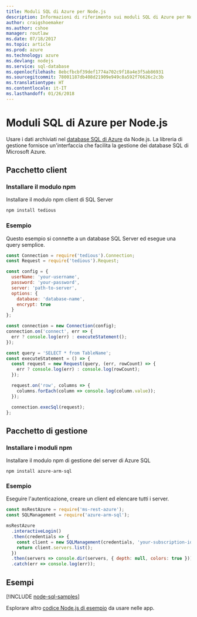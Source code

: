 ```yaml
---
title: Moduli SQL di Azure per Node.js
description: Informazioni di riferimento sui moduli SQL di Azure per Node.js
author: craigshoemaker
ms.author: cshoe
manager: routlaw
ms.date: 07/18/2017
ms.topic: article
ms.prod: azure
ms.technology: azure
ms.devlang: nodejs
ms.service: sql-database
ms.openlocfilehash: 8ebcfbcbf39def1774a702c9f18a4e3f5ab86931
ms.sourcegitcommit: 78001187db408d21909e949c8a592f76626c2c3b
ms.translationtype: HT
ms.contentlocale: it-IT
ms.lasthandoff: 01/26/2018
---
```

# <a name="azure-sql-modules-for-nodejs"></a>Moduli SQL di Azure per Node.js

Usare i dati archiviati nel [database SQL di Azure](https://docs.microsoft.com/azure/sql-database/sql-database-technical-overview) da Node.js.
La libreria di gestione fornisce un'interfaccia che facilita la gestione dei database SQL di Microsoft Azure.

## <a name="client-package"></a>Pacchetto client

### <a name="install-the-npm-module"></a>Installare il modulo npm

Installare il modulo npm client di SQL Server

```bash
npm install tedious
```

### <a name="example"></a>Esempio

Questo esempio si connette a un database SQL Server ed esegue una query semplice.

```javascript
const Connection = require('tedious').Connection;
const Request = require('tedious').Request;

const config = {
  userName: 'your-username',
  password: 'your-password',
  server: 'path-to-server',
  options: {
    database: 'database-name',
    encrypt: true
  }
};

const connection = new Connection(config);
connection.on('connect', err => {
  err ? console.log(err) : executeStatement();
});

const query = 'SELECT * from TableName';
const executeStatement = () => {
  const request = new Request(query, (err, rowCount) => {
    err ? console.log(err) : console.log(rowCount);
  });

  request.on('row', columns => {
    columns.forEach(column => console.log(column.value));
  });

  connection.execSql(request);
};
```

## <a name="management-package"></a>Pacchetto di gestione

### <a name="install-npm-modules"></a>Installare i moduli npm

Installare il modulo npm di gestione del server di Azure SQL

```
npm install azure-arm-sql
```   

### <a name="example"></a>Esempio

Eseguire l'autenticazione, creare un client ed elencare tutti i server.

```javascript
const msRestAzure = require('ms-rest-azure');
const SQLManagement = require('azure-arm-sql');

msRestAzure
  .interactiveLogin()
  .then(credentials => {
    const client = new SQLManagement(credentials, 'your-subscription-id');
    return client.servers.list();
  })
  .then(servers => console.dir(servers, { depth: null, colors: true }))
  .catch(err => console.log(err));
```

## <a name="samples"></a>Esempi

[!INCLUDE [node-sql-samples](../docs-ref-conceptual/includes/sql-samples.md)]

Esplorare altro [codice Node.js di esempio](https://azure.microsoft.com/resources/samples/?platform=nodejs) da usare nelle app.
